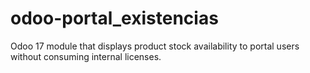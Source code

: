 # odoo-portal_existencias
Odoo 17 module that displays product stock availability to portal users without consuming internal licenses.
